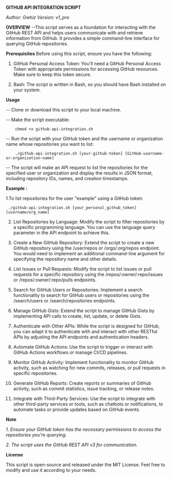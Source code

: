 **GITHUB API INTEGRATION SCRIPT**

_Author: Gwhiz
Version: v1_pro_


**OVERVIEW**
--This script serves as a foundation for interacting with the GitHub REST API and helps users communicate with and retrieve information from GitHub. It provides a simple command-line interface for querying GitHub repositories.


**Prerequisites**
Before using this script, ensure you have the following:

1. GitHub Personal Access Token: You'll need a GitHub Personal Access Token with appropriate permissions for accessing GitHub resources. Make sure to keep this token secure.

2. Bash: The script is written in Bash, so you should have Bash installed on your system.


**Usage**

   -- Clone or download this script to your local machine.

   -- Make the script executable:
   
        chmod +x github-api-integration.sh
        
   -- Run the script with your GitHub token and the username or organization name whose repositories you want to list: 
   
        ./github-api-integration.sh [your-github-token] [GitHub-username-or-organization-name]

   -- The script will make an API request to list the repositories for the specified user or organization and display the results in JSON format, including repository IDs, names, and creation timestamps.

    
**Example :**

  1.To list repositories for the user "example" using a GitHub token:
  
     ./github-api-integration.sh [your_personal_github_token] [username/org_name]

2. List Repositories by Language: Modify the script to filter repositories by a specific programming language. You can use the language query parameter in the API endpoint to achieve this.

3. Create a New GitHub Repository: Extend the script to create a new GitHub repository using the /user/repos or /orgs/:org/repos endpoint. You would need to implement an additional command-line argument for specifying the repository name and other details.

4. List Issues or Pull Requests: Modify the script to list issues or pull requests for a specific repository using the /repos/:owner/:repo/issues or /repos/:owner/:repo/pulls endpoints.

5. Search for GitHub Users or Repositories: Implement a search functionality to search for GitHub users or repositories using the /search/users or /search/repositories endpoints.

6. Manage GitHub Gists: Extend the script to manage GitHub Gists by implementing API calls to create, list, update, or delete Gists.
 
7. Authenticate with Other APIs: While the script is designed for GitHub, you can adapt it to authenticate with and interact with other RESTful APIs by adjusting the API endpoints and authentication headers.
 
8. Automate GitHub Actions: Use the script to trigger or interact with GitHub Actions workflows or manage CI/CD pipelines.
 
9. Monitor GitHub Activity: Implement functionality to monitor GitHub activity, such as watching for new commits, releases, or pull requests in specific repositories.
 
10. Generate GitHub Reports: Create reports or summaries of GitHub activity, such as commit statistics, issue tracking, or release notes.

11. Integrate with Third-Party Services: Use the script to integrate with other third-party services or tools, such as chatbots or notifications, to automate tasks or provide updates based on GitHub events.



**Note**

_1. Ensure your GitHub token has the necessary permissions to access the repositories you're querying._

_2. The script uses the GitHub REST API v3 for communication._
    

        


**License**

This script is open-source and released under the MIT License. Feel free to modify and use it according to your needs.
